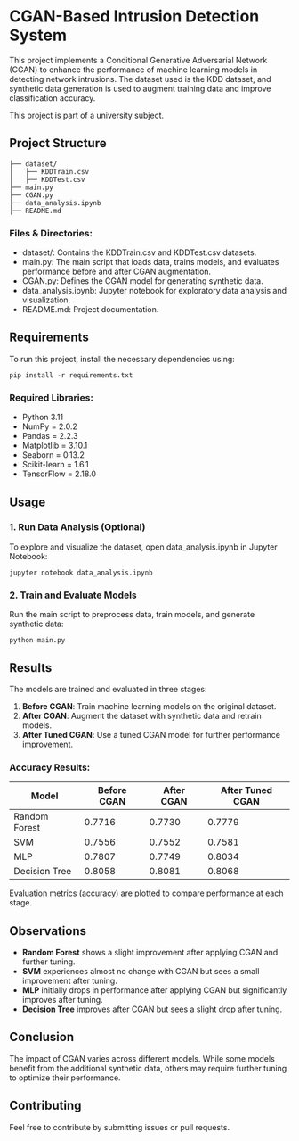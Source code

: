 # CGAN-Based Intrusion Detection System
This project implements a Conditional Generative Adversarial Network (CGAN) to enhance the performance of machine learning models in detecting network intrusions. The dataset used is the KDD dataset, and synthetic data generation is used to augment training data and improve classification accuracy.

This project is part of a university subject.
## Project Structure
```
├── dataset/
│   ├── KDDTrain.csv
│   ├── KDDTest.csv
├── main.py
├── CGAN.py
├── data_analysis.ipynb
├── README.md
```
### Files & Directories:
 - dataset/: Contains the KDDTrain.csv and KDDTest.csv datasets.
- main.py: The main script that loads data, trains models, and evaluates performance before and after CGAN augmentation.
- CGAN.py: Defines the CGAN model for generating synthetic data.
- data_analysis.ipynb: Jupyter notebook for exploratory data analysis and visualization.
- README.md: Project documentation.
## Requirements
To run this project, install the necessary dependencies using:
```
pip install -r requirements.txt
```
### Required Libraries:
- Python 3.11
- NumPy = 2.0.2
- Pandas = 2.2.3
- Matplotlib = 3.10.1
- Seaborn = 0.13.2
- Scikit-learn = 1.6.1
- TensorFlow = 2.18.0
## Usage
### 1. Run Data Analysis (Optional)
To explore and visualize the dataset, open data_analysis.ipynb in Jupyter Notebook:
```
jupyter notebook data_analysis.ipynb
```
### 2. Train and Evaluate Models
Run the main script to preprocess data, train models, and generate synthetic data:
```
python main.py
```
## Results
The models are trained and evaluated in three stages:
1. **Before CGAN**: Train machine learning models on the original dataset.
2. **After CGAN**: Augment the dataset with synthetic data and retrain models.
3. **After Tuned CGAN**: Use a tuned CGAN model for further performance improvement.
### Accuracy Results:
| Model          | Before CGAN | After CGAN | After Tuned CGAN |
|---------------|------------|------------|------------------|
| Random Forest | 0.7716     | 0.7730     | 0.7779          |
| SVM           | 0.7556     | 0.7552     | 0.7581          |
| MLP           | 0.7807     | 0.7749     | 0.8034          |
| Decision Tree | 0.8058     | 0.8081     | 0.8068          |

Evaluation metrics (accuracy) are plotted to compare performance at each stage.

## Observations

- **Random Forest** shows a slight improvement after applying CGAN and further tuning.
- **SVM** experiences almost no change with CGAN but sees a small improvement after tuning.
- **MLP** initially drops in performance after applying CGAN but significantly improves after tuning.
- **Decision Tree** improves after CGAN but sees a slight drop after tuning.
## Conclusion

The impact of CGAN varies across different models. While some models benefit from the additional synthetic data, others may require further tuning to optimize their performance.

## Contributing

Feel free to contribute by submitting issues or pull requests.
